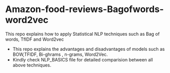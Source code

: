 # Amazon-food-reviews-Bagofwords-word2vec
This repo explains how to apply Statistical  NLP techniques such as   Bag of words, TfIDF and Word2vec 
* This repo explains the advantages and disadvantages of models such as BOW,TFIDF, Bi-ghrams , n-grams, Word2Vec.
* Kindly check NLP_BASICS file for detailed comparision between all above techniques.
